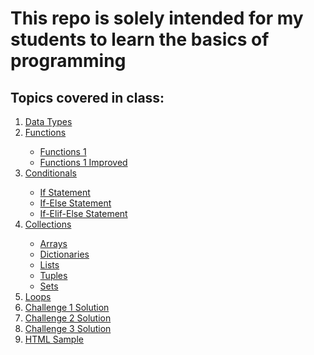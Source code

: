 # This repo is solely intended for my students to learn the basics of programming

<h2>Topics covered in class:</h2>
<ol>
  <li><a href="https://github.com/dunieskiotano/programmingbasics/blob/master/Data%20Types/datatypes.py" target="_blank">Data Types</a></li>
  <li><a href="https://github.com/dunieskiotano/programmingbasics/tree/master/Functions" target="_blank">Functions</a></li>
  <ul>
    <li><a href="https://github.com/dunieskiotano/programmingbasics/blob/master/Functions/functions.py">Functions 1</a></li>
    <li><a href="https://github.com/dunieskiotano/programmingbasics/blob/master/Functions/functions-improved.py">Functions 1 Improved</a></li>
  </ul>
  <li><a href=https://github.com/dunieskiotano/programmingbasics/tree/master/Conditionals" target="_blank">Conditionals</a></li>
    <ul>
    <li><a href="https://github.com/dunieskiotano/programmingbasics/blob/master/Conditionals/if-statement.py">If Statement</a></li>
    <li><a href="https://github.com/dunieskiotano/programmingbasics/blob/master/Conditionals/if-else-statement.py">If-Else Statement</a></li>
    <li><a href="https://github.com/dunieskiotano/programmingbasics/blob/master/Conditionals/if-elif-else-statement.py">If-Elif-Else Statement</a></li>   
    </ul>
  <li><a href="https://github.com/dunieskiotano/programmingbasics/tree/master/Collections" target="_blank">Collections</a></li>
    <ul>
    <li><a href=https://github.com/dunieskiotano/programmingbasics/blob/master/Collections/Arrays/arrays.py">Arrays</a></li>
    <li><a href="https://github.com/dunieskiotano/programmingbasics/blob/master/Collections/Dictionaries/dictionaries.py">Dictionaries</a></li>
    <li><a href="https://github.com/dunieskiotano/programmingbasics/blob/master/Collections/Lists/lists.py">Lists</a></li>   
    <li><a href="https://github.com/dunieskiotano/programmingbasics/blob/master/Collections/Tuples/tuples.py">Tuples</a></li>  
    <li><a href="https://github.com/dunieskiotano/programmingbasics/blob/master/Collections/Sets/sets.py">Sets</a></li>  
    </ul>
  <li><a href="https://github.com/dunieskiotano/programmingbasics/blob/master/Loops/loops.py" target="_blank">Loops</a></li>
  <li><a href="https://github.com/dunieskiotano/programmingbasics/blob/master/Challenge%20Solution/challenge.py" target="_blank">Challenge 1 Solution</a></li>
  <li><a href="https://github.com/dunieskiotano/programmingbasics/blob/master/Challenge%202%20Solution/challenge2.py" target="_blank">Challenge 2 Solution</a></li>
  <li><a href="https://github.com/dunieskiotano/programmingbasics/blob/master/Challenge%203%20Solution/challenge3.py" target="_blank">Challenge 3 Solution</a></li>
  <li><a href="https://github.com/dunieskiotano/programmingbasics/blob/master/test.html" target="_blank">HTML Sample</a></li>
</ol>



